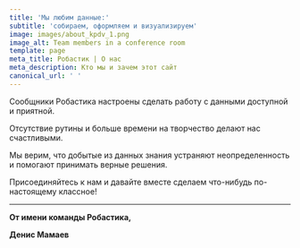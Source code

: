 ```yaml
---
title: 'Мы любим данные:'
subtitle: 'собираем, оформляем и визуализируем'
image: images/about_kpdv_1.png
image_alt: Team members in a conference room
template: page
meta_title: Робастик | О нас
meta_description: Кто мы и зачем этот сайт
canonical_url: ' '
---
```

Сообщники Робастика настроены сделать работу с данными доступной и приятной.

Отсутствие рутины и больше времени на творчество делают нас счастливыми.

Мы верим, что добытые из данных знания устраняют неопределенность и помогают принимать верные решения.

Присоединяйтесь к нам и давайте вместе сделаем что-нибудь по-настоящему классное!

***

**От имени команды Робастика,**

**Денис Мамаев**
